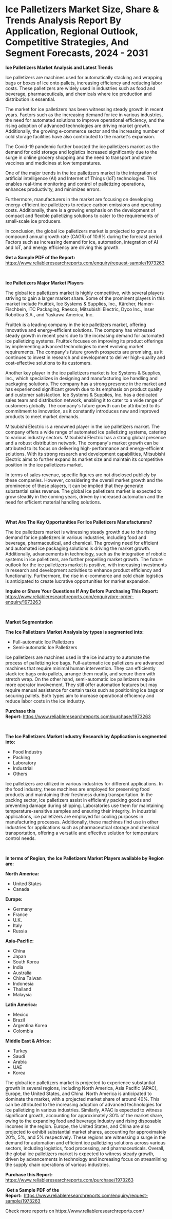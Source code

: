 <p><h1>Ice Palletizers Market Size, Share & Trends Analysis Report By Application, Regional Outlook, Competitive Strategies, And Segment Forecasts, 2024 - 2031</h1></p><p><strong>Ice Palletizers Market Analysis and Latest Trends</strong></p>
<p><p>Ice palletizers are machines used for automatically stacking and wrapping bags or boxes of ice onto pallets, increasing efficiency and reducing labor costs. These palletizers are widely used in industries such as food and beverage, pharmaceuticals, and chemicals where ice production and distribution is essential.</p><p>The market for ice palletizers has been witnessing steady growth in recent years. Factors such as the increasing demand for ice in various industries, the need for automated solutions to improve operational efficiency, and the rising adoption of advanced technologies are driving market growth. Additionally, the growing e-commerce sector and the increasing number of cold storage facilities have also contributed to the market's expansion.</p><p>The Covid-19 pandemic further boosted the ice palletizers market as the demand for cold storage and logistics increased significantly due to the surge in online grocery shopping and the need to transport and store vaccines and medicines at low temperatures.</p><p>One of the major trends in the ice palletizers market is the integration of artificial intelligence (AI) and Internet of Things (IoT) technologies. This enables real-time monitoring and control of palletizing operations, enhances productivity, and minimizes errors.</p><p>Furthermore, manufacturers in the market are focusing on developing energy-efficient ice palletizers to reduce carbon emissions and operating costs. Additionally, there is a growing emphasis on the development of compact and flexible palletizing solutions to cater to the requirements of small-scale ice producers.</p><p>In conclusion, the global ice palletizers market is projected to grow at a compound annual growth rate (CAGR) of 10.6% during the forecast period. Factors such as increasing demand for ice, automation, integration of AI and IoT, and energy efficiency are driving this growth.</p></p>
<p><strong>Get a Sample PDF of the Report:&nbsp;</strong> <a href="https://www.reliableresearchreports.com/enquiry/request-sample/1973263">https://www.reliableresearchreports.com/enquiry/request-sample/1973263</a></p>
<p>&nbsp;</p>
<p><strong>Ice Palletizers Major Market Players</strong></p>
<p><p>The global ice palletizers market is highly competitive, with several players striving to gain a larger market share. Some of the prominent players in this market include Fruittek, Ice Systems & Supplies, Inc., Kärcher, Hamer-Fischbein, ITC Packaging, Raesco, Mitsubishi Electric, Dyco Inc., Inser Robótica S.A., and Yaskawa America, Inc.</p><p>Fruittek is a leading company in the ice palletizers market, offering innovative and energy-efficient solutions. The company has witnessed steady growth in recent years due to the increasing demand for automated ice palletizing systems. Fruittek focuses on improving its product offerings by implementing advanced technologies to meet evolving market requirements. The company's future growth prospects are promising, as it continues to invest in research and development to deliver high-quality and cost-effective solutions to its customers.</p><p>Another key player in the ice palletizers market is Ice Systems & Supplies, Inc., which specializes in designing and manufacturing ice handling and packaging solutions. The company has a strong presence in the market and has experienced significant growth due to its emphasis on product quality and customer satisfaction. Ice Systems & Supplies, Inc. has a dedicated sales team and distribution network, enabling it to cater to a wide range of customers globally. The company's future growth can be attributed to its commitment to innovation, as it constantly introduces new and improved products to meet market demands.</p><p>Mitsubishi Electric is a renowned player in the ice palletizers market. The company offers a wide range of automated ice palletizing systems, catering to various industry sectors. Mitsubishi Electric has a strong global presence and a robust distribution network. The company's market growth can be attributed to its focus on delivering high-performance and energy-efficient solutions. With its strong research and development capabilities, Mitsubishi Electric aims to further expand its market size and maintain its competitive position in the ice palletizers market.</p><p>In terms of sales revenue, specific figures are not disclosed publicly by these companies. However, considering the overall market growth and the prominence of these players, it can be implied that they generate substantial sales revenue. The global ice palletizers market is expected to grow steadily in the coming years, driven by increased automation and the need for efficient material handling solutions.</p></p>
<p>&nbsp;</p>
<p><strong>What Are The Key Opportunities For Ice Palletizers Manufacturers?</strong></p>
<p><p>The ice palletizers market is witnessing steady growth due to the rising demand for ice palletizers in various industries, including food and beverage, pharmaceutical, and chemical. The growing need for efficient and automated ice packaging solutions is driving the market growth. Additionally, advancements in technology, such as the integration of robotic systems in ice palletizers, are further propelling market growth. The future outlook for the ice palletizers market is positive, with increasing investments in research and development activities to enhance product efficiency and functionality. Furthermore, the rise in e-commerce and cold chain logistics is anticipated to create lucrative opportunities for market expansion.</p></p>
<p><strong>Inquire or Share Your Questions If Any Before Purchasing This Report:</strong> <a href="https://www.reliableresearchreports.com/enquiry/pre-order-enquiry/1973263">https://www.reliableresearchreports.com/enquiry/pre-order-enquiry/1973263</a></p>
<p>&nbsp;</p>
<p><strong>Market Segmentation</strong></p>
<p><strong>The Ice Palletizers Market Analysis by types is segmented into:</strong></p>
<p><ul><li>Full-automatic Ice Palletizers</li><li>Semi-automatic Ice Palletizers</li></ul></p>
<p><p>Ice palletizers are machines used in the ice industry to automate the process of palletizing ice bags. Full-automatic ice palletizers are advanced machines that require minimal human intervention. They can efficiently stack ice bags onto pallets, arrange them neatly, and secure them with stretch wrap. On the other hand, semi-automatic ice palletizers require more operator involvement. They still offer automation features but may require manual assistance for certain tasks such as positioning ice bags or securing pallets. Both types aim to increase operational efficiency and reduce labor costs in the ice industry.</p></p>
<p><strong>Purchase this Report:&nbsp;</strong><a href="https://www.reliableresearchreports.com/purchase/1973263">https://www.reliableresearchreports.com/purchase/1973263</a></p>
<p>&nbsp;</p>
<p><strong>The Ice Palletizers Market Industry Research by Application is segmented into:</strong></p>
<p><ul><li>Food Industry</li><li>Packing</li><li>Laboratory</li><li>Industrial</li><li>Others</li></ul></p>
<p><p>Ice palletizers are utilized in various industries for different applications. In the food industry, these machines are employed for preserving food products and maintaining their freshness during transportation. In the packing sector, ice palletizers assist in efficiently packing goods and preventing damage during shipping. Laboratories use them for maintaining temperature-sensitive samples and ensuring their integrity. In industrial applications, ice palletizers are employed for cooling purposes in manufacturing processes. Additionally, these machines find use in other industries for applications such as pharmaceutical storage and chemical transportation, offering a versatile and effective solution for temperature control needs.</p></p>
<p>&nbsp;</p>
<p><strong>In terms of Region, the Ice Palletizers Market Players available by Region are:</strong></p>
<p>
    <p> <strong> North America: </strong>
        <ul>
            <li>United States</li>
            <li>Canada</li>
        </ul>
        </p> 
    <p> <strong> Europe: </strong>
        <ul>
            <li>Germany</li>
            <li>France</li>
            <li>U.K.</li>
            <li>Italy</li>
            <li>Russia</li>
        </ul>
        </p> 
    <p> <strong> Asia-Pacific: </strong>
        <ul>
            <li>China</li>
            <li>Japan</li>
            <li>South Korea</li>
            <li>India</li>
            <li>Australia</li>
            <li>China Taiwan</li>
            <li>Indonesia</li>
            <li>Thailand</li>
            <li>Malaysia</li>
        </ul>
        </p> 
    <p> <strong> Latin America: </strong>
        <ul>
            <li>Mexico</li>
            <li>Brazil</li>
            <li>Argentina Korea</li>
            <li>Colombia</li>
        </ul>
        </p> 
    <p> <strong> Middle East & Africa: </strong>
        <ul>
            <li>Turkey</li>
            <li>Saudi</li>
            <li>Arabia</li>
            <li>UAE</li>
            <li>Korea</li>
        </ul>
    </p>
    </p>
<p><p>The global ice palletizers market is projected to experience substantial growth in several regions, including North America, Asia Pacific (APAC), Europe, the United States, and China. North America is anticipated to dominate the market, with a projected market share of around 40%. This can be attributed to the increasing adoption of advanced technologies for ice palletizing in various industries. Similarly, APAC is expected to witness significant growth, accounting for approximately 30% of the market share, owing to the expanding food and beverage industry and rising disposable incomes in the region. Europe, the United States, and China are also projected to exhibit substantial market shares, accounting for approximately 20%, 5%, and 5% respectively. These regions are witnessing a surge in the demand for automation and efficient ice palletizing solutions across various sectors, including logistics, food processing, and pharmaceuticals. Overall, the global ice palletizers market is expected to witness steady growth, driven by advancements in technology and increasing focus on streamlining the supply chain operations of various industries.</p></p>
<p><strong>Purchase this Report: </strong><a href="https://www.reliableresearchreports.com/purchase/1973263">https://www.reliableresearchreports.com/purchase/1973263</a></p>
<p>&nbsp;<strong>Get a Sample PDF of the Report:&nbsp;&nbsp;</strong><a href="https://www.reliableresearchreports.com/enquiry/request-sample/1973263">https://www.reliableresearchreports.com/enquiry/request-sample/1973263</a></p>
<p><strong></strong></p>
<p>Check more reports on https://www.reliableresearchreports.com/</p>